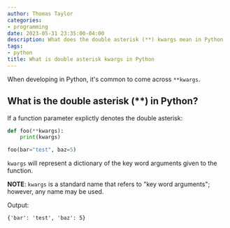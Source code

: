 ```yaml
---
author: Thomas Taylor
categories:
- programming
date: 2023-05-31 23:35:00-04:00
description: What does the double asterisk (**) kwargs mean in Python
tags:
- python
title: What is double asterisk kwargs in Python
---
```


When developing in Python, it's common to come across `**kwargs`.

## What is the double asterisk (**) in Python?

If a function parameter explictly denotes the double asterisk:

```python
def foo(**kwargs):
    print(kwargs)

foo(bar="test", baz=5)
```

`kwargs` will represent a dictionary of the key word arguments given to the function.

**NOTE**: `kwargs` is a standard name that refers to "key word arguments"; however, any name may be used.

Output:

```text
{'bar': 'test', 'baz': 5}
```
